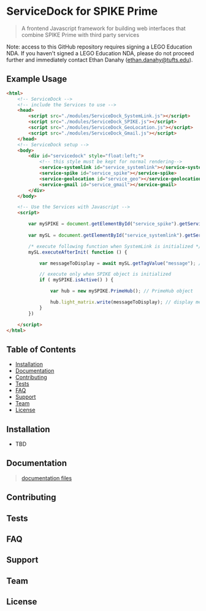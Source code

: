# ServiceDock for SPIKE Prime

> A frontend Javascript framework for building web interfaces that combine SPIKE Prime with third party services

Note: access to this GitHub repository requires signing a LEGO Education NDA. If you haven't signed a LEGO Education NDA, please do not proceed further and immediately contact Ethan Danahy (ethan.danahy@tufts.edu).

## Example Usage
```html
<html>
    <!-- ServiceDock -->
    <!-- include the Services to use -->
    <head>
        <script src="./modules/ServiceDock_SystemLink.js"></script>
        <script src="./modules/ServiceDock_SPIKE.js"></script>
        <script src="./modules/ServiceDock_GeoLocation.js"></script>
        <script src="./modules/ServiceDock_Gmail.js"></script>
    </head>
    <!-- ServiceDock setup -->
    <body>
        <div id="servicedock" style="float:left;">
            <!-- this style must be kept for normal rendering-->
            <service-systemlink id="service_systemlink"></service-systemlink>
            <service-spike id="service_spike"></service-spike>
            <service-geolocation id="service_geo"></service-geolocation>
            <service-gmail id="service_gmail"></service-gmail>
        </div>
    </body>

    <!-- Use the Services with Javascript -->
    <script>

        var mySPIKE = document.getElementById("service_spike").getService(); // a SPIKE object
        
        var mySL = document.getElementById("service_systemlink").getService(); // SystemLink cloud object

        /* execute following function when SystemLink is initialized */
        mySL.executeAfterInit( function () {

            var messageToDisplay = await mySL.getTagValue("message"); // retrieve "message" tag from cloud

            // execute only when SPIKE object is initialized
            if ( mySPIKE.isActive() ) {

                var hub = new mySPIKE.PrimeHub(); // PrimeHub object

                hub.light_matrix.write(messageToDisplay); // display message on screen
            }
        })

    </script>
</html>
```

## Table of Contents
- [Installation](#installation)
- [Documentation](#documentation)
- [Contributing](#contributing)
- [Tests](#tests)
- [FAQ](#faq)
- [Support](#support)
- [Team](#team)
- [License](#license)

## Installation
- TBD

## Documentation
> [documentation files](https://github.com/tuftsceeo/SPIKE-Web-Interface/tree/master/documentation)

## Contributing

## Tests

## FAQ

## Support

## Team

## License